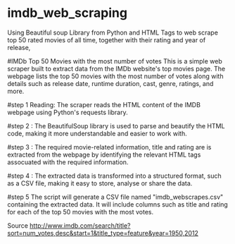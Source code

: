 # imdb_web_scraping
Using Beautiful soup Library from Python and HTML Tags to web scrape top 50 rated movies of all time, together with their rating and year of release, 

#IMDb Top 50 Movies with the most number of votes
This is a simple web scraper built to extract data from the IMDb website's top movies page. The webpage lists the top 50 movies with the most number of votes along with details such as release date, runtime duration, cast, genre, ratings, and more.

#step 1 
Reading: The scraper reads the HTML content of the IMDB webpage using Python's requests library.

#step 2 : The BeautifulSoup library is used to parse and beautify the HTML code, making it more understandable and easier to work with.

#step 3 : The required movie-related information, title and rating are  is extracted from the webpage by identifying the relevant HTML tags assocuated with the required information. 

#step 4 : The extracted data is transformed into a structured format, such as a CSV file, making it easy to store, analyse or share the data.

#step 5 
The script will generate a CSV file named "imdb_webscrapes.csv" containing the extracted data. It will include columns such as title and rating for each of the top 50 movies with the most votes.

Source
http://www.imdb.com/search/title?sort=num_votes,desc&start=1&title_type=feature&year=1950,2012
